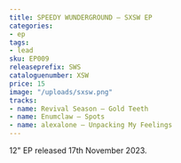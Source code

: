 ```yaml
---
title: SPEEDY WUNDERGROUND – SXSW EP
categories:
- ep
tags:
- lead
sku: EP009
releaseprefix: SWS
cataloguenumber: XSW
price: 15
image: "/uploads/sxsw.png"
tracks:
- name: Revival Season – Gold Teeth
- name: Enumclaw – Spots
- name: alexalone – Unpacking My Feelings
---
```


12" EP released 17th November 2023.